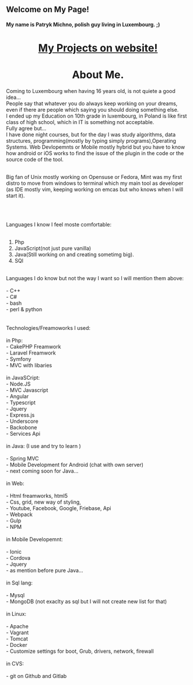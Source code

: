 ## Welcome on My Page!

#### My name is Patryk Michno, polish guy living in Luxembourg. ;)

<h1 align="center"> <a align="center" href="http://www.michno.mobi" class="a-link-patrka54">My Projects on website!</a></h1>




<h1 align="center">About Me.</h1>
<p>
 Coming to Luxembourg when having 16 years old, is not quiete a good idea... <br>
 People say that whatever you do always keep working on your dreams, even if there are people which saying you should doing something else.<br>
 I ended up my Education on 10th grade in luxembourg, in Poland is like first class of high school, which in IT is something not acceptable. <br>
 Fully agree but...<br>
 I have done night courses, but for the day I was study algorithms, data structures, programming(mostly by typing simply programs),Operating Systems. Web Devlopemnts or Mobile mostly hybrid but you have to know how android or iOS works to find the issue of the plugin in the code or the source code of the tool.<br>
 <br>
 
 
 Big fan of Unix mostly working on Opensuse or Fedora, Mint was my first distro to move from windows to terminal which my main tool as developer (as IDE mostly vim, keeping working on emcas but who knows when I will start it).<br>
 
 <br>
 <br>
 
 Languages I know I feel moste comfortable:<br>
 <br>
 1. Php<br>
 2. JavaScript(not just pure vanilla)<br>
 3. Java(Still working on and creating sometimg big).<br>
 4. SQl<br>
 <br>
 Languages I do know but not the way I want so I will mention them above:<br>
 <br>
 - C++<br>
 - C#<br>
 - bash<br>
 - perl & python<br>
 <br>
 <br>
 Technologies/Freamoworks I used:<br>
 <br>
 in Php:<br>
 - CakePHP Freamwork<br>
 - Laravel Freamwork<br>
 - Symfony<br>
 - MVC with libaries<br>
 <br>
 in JavaSCript:<br>
 - Node.JS<br>
 - MVC Javascript<br>
 - Angular<br>
 - Typescript<br>
 - Jquery<br>
 - Express.js<br>
 - Underscore<br>
 - Backobone<br>
 - Services Api<br>
 <br>
 in Java: (I use and try to learn )<br>
 <br>
 - Spring MVC<br>
 - Mobile Development for Android (chat with own server)<br>
 - next coming soon for Java...<br>
 <br>
 in Web:<br>
 <br>
 - Html freamworks, html5<br>
 - Css, grid, new way of styling,<br>
 - Youtube, Facebook, Google, Friebase, Api<br>
 - Webpack<br>
 - Gulp<br>
 - NPM<br>
 <br>
 in Mobile Developemnt:<br>
 <br>
 - Ionic<br>
 - Cordova<br>
 - Jquery<br>
 - as mention before pure Java...<br>
 <br>
 in Sql lang:<br><br>
 - Mysql<br>
 - MongoDB (not exaclty as sql but I will not create new list for that)<br>
 <br>
 in Linux:<br><br>
 - Apache<br>
 - Vagrant<br>
 - Tomcat<br>
 - Docker<br>
 - Customize settings for boot, Grub, drivers, network, firewall<br>
 <br>
 in CVS:<br><br>
 - git on Github and Gitlab<br>
   <br>
  
</p>

